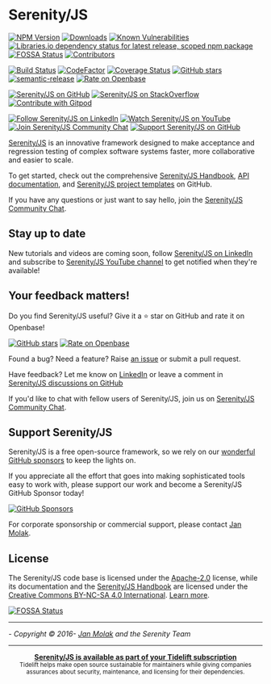 # Serenity/JS
[![NPM Version](https://badge.fury.io/js/%40serenity-js%2Fcore.svg)](https://badge.fury.io/js/%40serenity-js%2Fcore)
[![Downloads](https://img.shields.io/npm/dm/@serenity-js/core.svg)](https://npm-stat.com/charts.html?package=@serenity-js/core)
[![Known Vulnerabilities](https://snyk.io/test/github/serenity-js/serenity-js/badge.svg)](https://snyk.io/test/github/serenity-js/serenity-js)
[![Libraries.io dependency status for latest release, scoped npm package](https://img.shields.io/librariesio/release/npm/@serenity-js/core)](https://libraries.io/npm/@serenity-js%2Fcore)
[![FOSSA Status](https://app.fossa.com/api/projects/git%2Bgithub.com%2Fserenity-js%2Fserenity-js.svg?type=shield)](https://app.fossa.com/projects/git%2Bgithub.com%2Fserenity-js%2Fserenity-js?ref=badge_shield)
[![Contributors](https://img.shields.io/github/contributors/serenity-js/serenity-js.svg)](https://github.com/serenity-js/serenity-js/graphs/contributors)

[![Build Status](https://github.com/serenity-js/serenity-js/workflows/Main/badge.svg)](https://github.com/serenity-js/serenity-js/actions)
[![CodeFactor](https://www.codefactor.io/repository/github/serenity-js/serenity-js/badge)](https://www.codefactor.io/repository/github/serenity-js/serenity-js)
[![Coverage Status](https://coveralls.io/repos/github/serenity-js/serenity-js/badge.svg?branch=main)](https://coveralls.io/github/serenity-js/serenity-js?branch=main)
[![GitHub stars](https://img.shields.io/github/stars/serenity-js/serenity-js)](https://github.com/serenity-js/serenity-js)
[![semantic-release](https://img.shields.io/badge/%20%20%F0%9F%93%A6%F0%9F%9A%80-semantic--release-e10079.svg)](https://github.com/semantic-release/semantic-release)
[![Rate on Openbase](https://badges.openbase.io/js/rating/@serenity-js/core.svg)](https://openbase.io/js/@serenity-js/core?utm_source=embedded&utm_medium=badge&utm_campaign=rate-badge)

[![Serenity/JS on GitHub](https://img.shields.io/badge/github-serenity--js-yellow?logo=github)](https://github.com/serenity-js/serenity-js)
[![Serenity/JS on StackOverflow](https://img.shields.io/badge/stackoverflow-serenity--js-important?logo=stackoverflow)](https://stackoverflow.com/questions/tagged/serenity-js)
[![Contribute with Gitpod](https://img.shields.io/badge/Contribute%20with-Gitpod-908a85?logo=gitpod)](https://gitpod.io/from-referrer/)

[![Follow Serenity/JS on LinkedIn](https://img.shields.io/badge/Follow-Serenity%2FJS%20-0077B5?logo=linkedin)](https://www.linkedin.com/company/serenity-js)
[![Watch Serenity/JS on YouTube](https://img.shields.io/badge/Watch-@serenity--js-E62117?logo=youtube)](https://www.youtube.com/@serenity-js)
[![Join Serenity/JS Community Chat](https://img.shields.io/badge/Chat-Serenity%2FJS%20Community-FBD30B?logo=matrix)](https://matrix.to/#/#serenity-js:gitter.im)
[![Support Serenity/JS on GitHub](https://img.shields.io/badge/Support-@serenity--js-703EC8?logo=github)](https://matrix.to/#/#serenity-js:gitter.im)

[Serenity/JS](https://serenity-js.org) is an innovative framework designed to make acceptance and regression testing
of complex software systems faster, more collaborative and easier to scale.

To get started, check out the comprehensive [Serenity/JS Handbook](https://serenity-js.org/handbook), [API documentation](https://serenity-js.org/api/core), and [Serenity/JS project templates](https://serenity-js.org/handbook/getting-started#serenityjs-project-templates)  on GitHub.

If you have any questions or just want to say hello, join the [Serenity/JS Community Chat](https://matrix.to/#/#serenity-js:gitter.im).

## Stay up to date

New tutorials and videos are coming soon, follow [Serenity/JS on LinkedIn](https://www.linkedin.com/company/serenity-js) and subscribe to [Serenity/JS YouTube channel](https://www.youtube.com/channel/UC0RdeVPyjtJopVHvlLrXd1Q) to get notified when they're available!

## Your feedback matters!

Do you find Serenity/JS useful? Give it a ⭐ star on GitHub and rate it on Openbase!

[![GitHub stars](https://img.shields.io/github/stars/serenity-js/serenity-js)](https://github.com/serenity-js/serenity-js) [![Rate on Openbase](https://badges.openbase.io/js/rating/@serenity-js/core.svg)](https://openbase.io/js/@serenity-js/core?utm_source=embedded&utm_medium=badge&utm_campaign=rate-badge)

Found a bug? Need a feature? Raise [an issue](https://github.com/serenity-js/serenity-js/issues?state=open)
or submit a pull request.

Have feedback? Let me know on [LinkedIn](https://www.linkedin.com/in/janmolak/) or leave a comment in [Serenity/JS discussions on GitHub](/serenity-js/serenity-js/discussions/categories/comments)

If you'd like to chat with fellow users of Serenity/JS, join us on [Serenity/JS Community Chat](https://matrix.to/#/#serenity-js:gitter.im).

## Support Serenity/JS

Serenity/JS is a free open-source framework, so we rely on our [wonderful GitHub sponsors](https://github.com/sponsors/serenity-js) to keep the lights on.

If you appreciate all the effort that goes into making sophisticated tools easy to work with, please support our work and become a Serenity/JS GitHub Sponsor today!

[![GitHub Sponsors](https://img.shields.io/badge/Support%20@serenity%2FJS-703EC8?style=for-the-badge&logo=github&logoColor=white)](https://github.com/sponsors/serenity-js)

For corporate sponsorship or commercial support, please contact [Jan Molak](https://www.linkedin.com/in/janmolak/).

## License

The Serenity/JS code base is licensed under the [Apache-2.0](LICENSE.md) license, 
while its documentation and the [Serenity/JS Handbook](https://serenity-js.org/handbook/) are licensed under the [Creative Commons BY-NC-SA 4.0 International](https://creativecommons.org/licenses/by-nc-sa/4.0/). 
[Learn more](http://localhost:3000/license).

[![FOSSA Status](https://app.fossa.io/api/projects/git%2Bgithub.com%2Fserenity-js%2Fserenity-js.svg?type=large)](https://app.fossa.io/projects/git%2Bgithub.com%2F2Fserenity-js%2Fserenity-js?ref=badge_large)

----

_- Copyright &copy; 2016- [Jan Molak](https://janmolak.com) and the Serenity Team_

---

<div align="center">
	<b>
		<a href="https://tidelift.com/subscription/pkg/npm-.serenity-js-core?utm_source=npm-.serenity-js-core&utm_medium=referral&utm_campaign=enterprise&utm_term=repo">Serenity/JS is available as part of your Tidelift subscription</a>
	</b>
	<br>
	<sub>
		Tidelift helps make open source sustainable for maintainers while giving companies<br>assurances about security, maintenance, and licensing for their dependencies.
	</sub>
</div>
